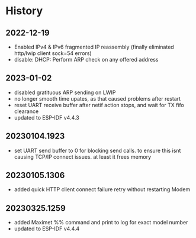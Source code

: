 # History

## 2022-12-19

* Enabled IPv4 & IPv6 fragmented IP reassembly (finally eliminated http/lwip client sock=54 errors)
* disable: DHCP: Perform ARP check on any offered address

## 2023-01-02

* disabled gratituous ARP sending on LWIP
* no longer smooth time upates, as that caused problems after restart
* reset UART receive buffer after netif action stops, and wait for TX fifo clearance
* updated to ESP-IDF v4.4.3

## 20230104.1923

* set UART send buffer to 0 for blocking send calls. to ensure this isnt causing TCP/IP connect issues. at least it frees memory

## 20230105.1306

* added quick HTTP client connect failure retry without restarting Modem

## 20230325.1259

* added Maximet %% command and print to log for exact model number
* updated to ESP-IDF v4.4.4
